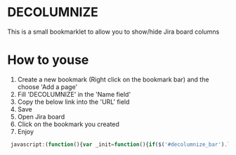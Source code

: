 # DECOLUMNIZE
This is a small bookmarklet to allow you to show/hide Jira board columns

# How to youse


 1. Create a new bookmark (Right click on the bookmark bar) and the choose 'Add a page'
 2. Fill 'DECOLUMNIZE' in the 'Name field'
 3. Copy the below link into the 'URL' field
 4. Save
 5. Open Jira board
 6. Click on the bookmark you created
 7. Enjoy
```javascript
 javascript:(function(){var _init=function(){if($('#decolumnize_bar').length){return}_createToolBar();_events()},_createToolBar=function(){var $bar_container=$('<div id="decolumnize_bar"><div>'),$jira_id=$('[data-id]'),$jira_columns_header=$('#ghx-column-header-group');$jira_id.each(function(index,elem){var label=$(elem).find('h2').text(),id=$(elem).data('id');$bar_container.append('<label style="margin-right:10px;"><input id="jira_column_checkbox" type="checkbox" name="'+label+'" value="'+id+'" checked>'+label+'</label>')});$bar_container.css({'background':'#2e3d54','padding':'10px','color':'#fff'});$jira_columns_header.css('top','172px');$('body').prepend($bar_container)},_events=function(){$(document).on('click','#jira_column_checkbox',_handleShowHideColumn)},_handleShowHideColumn=function(ev){var id=$(ev.target).val(),$column=$('[data-column-id='+id+']');$column_label=$('[data-id='+id+']');if($column.is(':visible')){_hideColumn($column,$column_label)}else{_showColumn($column,$column_label)}},_hideColumn=function($column,$column_label){$column.css('display','none');$column_label.css('display','none')},_showColumn=function($column,$column_label){$column.css('display','table-cell');$column_label.css('display','table-cell')},_getScript=function(url){var head=document.getElementsByTagName("head")[0],done=false;var script=document.createElement("script");script.src=url;script.onload=script.onreadystatechange=function(){if(!done&&(!this.readyState||this.readyState=="loaded"||this.readyState=="complete")){done=true}};head.appendChild(script)},timer=window.setInterval(function(){if($){window.clearInterval(timer);_init()}},20);_getScript('http://ajax.googleapis.com/ajax/libs/jquery/1/jquery.min.js')})();
```
